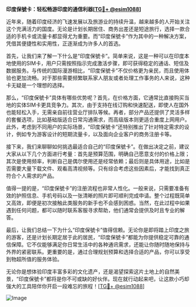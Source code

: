 **印度保號卡：轻松畅游印度的通信利器[[TG💪+ @esim1088](https://t.me/s/esim1088)]**

近年来，随着印度经济的飞速发展以及旅游业的持续升温，越来越多的人开始关注这个充满活力的国度。无论是计划长期居住、商务出差还是短途旅行，选择一款合适的手机卡或流量卡都显得尤为重要。而“印度保號卡”作为其中的一种解决方案，凭借其便捷性和实用性，正逐渐成为许多人的首选。

首先，让我们来了解一下什么是“印度保號卡”。简单来说，这是一种可以在印度本地使用的SIM卡，用户只需按照指示完成激活步骤，即可获得稳定的通话、短信及数据服务。与传统的国际漫游相比，“印度保號卡”不仅价格更为亲民，而且使用体验也更加流畅。对于那些需要频繁联系家人朋友或者处理工作事务的人来说，这种卡无疑是一个理想的选择。

那么，“印度保號卡”具体有哪些优势呢？首先，在价格方面，它通常比直接购买当地的实体SIM卡更具竞争力。其次，由于支持在线订购和快速配送，即使人在国外也能轻松入手，无需亲自前往营业厅排队等候。再者，部分产品还提供了灵活多样的套餐选项，比如基础版适合日常沟通需求，而高级版本则更适合重度上网用户。此外，考虑到不同用户的实际场景，“印度保號卡”还特别推出了针对特定需求的设计，例如专为游客设计的短期流量卡，以及面向企业客户的商务注册卡等。

接下来，我们来聊聊如何挑选最适合自己的“印度保號卡”。在做出决定之前，建议大家从以下几个方面进行考量：首先是预算范围，明确自己愿意支付的价格上限；其次是使用频率，判断自己是偶尔使用还是经常依赖；最后则是具体用途，比如是否需要大量下载文件、观看高清视频等。只有综合考虑这些因素后，才能找到真正符合个人需求的产品。

值得一提的是，“印度保號卡”的注册流程也非常人性化。一般来说，只需要准备有效的护照信息、手机号码以及一张清晰的照片即可顺利完成申请。整个过程既简单又高效，即便是初次接触此类服务的新手也不会感到困惑。当然，在此过程中如果遇到任何问题，都可以随时联系客服寻求帮助，他们通常会提供及时且专业的解答。

最后，让我们总结一下为什么“印度保號卡”值得信赖。无论你是即将踏上印度之旅的游客，还是计划长期定居于此的居民，“印度保號卡”都能为你提供稳定可靠的通信保障。它不仅能够满足你日常生活中的各种通讯需求，还能让你随时随地保持与外界的紧密联系。更重要的是，通过合理规划预算和选择合适的产品，你可以享受到物超所值的服务体验。

无论你是想体验印度丰富多彩的文化遗产，还是渴望探索这片土地上的自然美景，“印度保號卡”都将是你不可或缺的好伙伴。现在就行动起来吧，让这款小巧却强大的工具陪伴你开启一段难忘的旅程！[[TG💪+ @esim1088](https://t.me/s/esim1088)]

![Image](https://i.postimg.cc/4NQfJmqS/Snipaste-2025-05-13-00-14-12.png)
